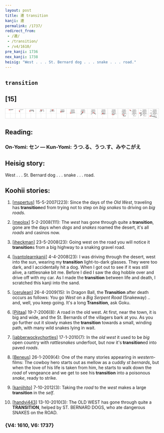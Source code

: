 ```yaml
---
layout: post
title: 遷 transition
kanji: 遷
permalink: /1737/
redirect_from:
 - /遷/
 - /transition/
 - /v4/1610/
pre_kanji: 1736
nex_kanji: 1738
heisig: "West . . . St. Bernard dog . . . snake . . . road."
---
```


## `transition`

## [15]

<div class="stroke"><img src="../images/E981B7.png" /></div>

## Reading:

### On-Yomi: セン &mdash; Kun-Yomi: うつ.る、うつ.す、みやこがえ

## Heisig story:

West . . . St. Bernard dog . . . snake . . . road.

## Koohii stories:

1) [<a href="http://kanji.koohii.com/profile/mspertus">mspertus</a>] 15-5-2007(223): Since the days of the <em>Old West</em>, traveling has<strong> transition</strong>ed from trying not to step on <em>big snakes</em> to driving on <em>big roads</em>.

2) [<a href="http://kanji.koohii.com/profile/meolox">meolox</a>] 5-2-2008(111): The <em>west</em> has gone through quite a<strong> transition</strong>, gone are the days when <em>dogs</em> and <em>snakes</em> roamed the desert, it&#039;s all <em>roads</em> and casinos now.

3) [<a href="http://kanji.koohii.com/profile/iheckman">iheckman</a>] 23-5-2008(23): Going west on the road you will notice it<strong> transition</strong>s from a big highway to a snaking gravel road.

4) [<a href="http://kanji.koohii.com/profile/ivantolearnkanji">ivantolearnkanji</a>] 4-4-2008(23): I was driving through the desert, west into the sun, wearing my<strong> transition</strong> light-to-dark glasses. They were too dark, and I accidentally hit a dog. When I got out to see if it was still alive, a rattlesnake bit me. Before I died I saw the dog hobble over and drive off with my car. As I made the<strong> transition</strong> between life and death, I scratched this kanji into the sand.

5) [<a href="http://kanji.koohii.com/profile/cerulean">cerulean</a>] 26-4-2009(15): In Dragon Ball, the<strong> Transition</strong> after death occurs as follows: You go <em>West</em> on a <em>Big</em> <em>Serpent</em> <em>Road</em> (Snakeway) .. and, well, you keep going. It&#039;s a long<strong> Transition</strong>, ask Goku.

6) [<a href="http://kanji.koohii.com/profile/Piitaa">Piitaa</a>] 19-7-2006(8): A road in the old west. At first, near the town, it is big and wide, and the St. Bernards of the villagers bark at you. As you go further out it slowly makes the<strong> transition</strong> towards a small, winding path, with many wild snakes lying in wait.

7) [<a href="http://kanji.koohii.com/profile/jabberwockychortles">jabberwockychortles</a>] 17-1-2010(7): In the <em>old west</em> it used to be <em>big</em> open country with <em>rattlesnakes</em> underfoot, but now it&#039;s<strong> transition</strong>ed into paved <em>roads</em>.

8) [<a href="http://kanji.koohii.com/profile/Beneus">Beneus</a>] 26-1-2009(4): One of the many stories appearing in <em>western</em>-films: The cowboy hero starts out as mellow as a cuddly <em>st bernards</em>, but when the love of his life is taken from him, he starts to walk down the <em>road</em> of vengeance and we get to see his<strong> transition</strong> into a poisonous <em>snake</em>, ready to strike.

9) [<a href="http://kanji.koohii.com/profile/kanjihito">kanjihito</a>] 7-10-2012(3): Taking the <em>road</em> to the <em>west</em> makes a large<strong> transition</strong> in the <em>self</em>.

10) [<a href="http://kanji.koohii.com/profile/handyj443">handyj443</a>] 13-10-2010(3): The OLD WEST has gone through quite a<strong> TRANSITION</strong>, helped by ST. BERNARD DOGS, who ate dangerous SNAKES on the ROAD.

### {V4: 1610, V6: 1737}
